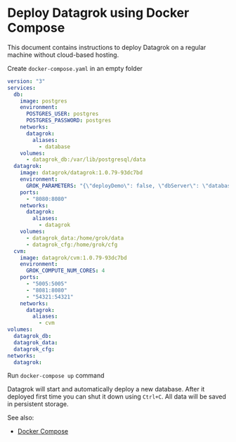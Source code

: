 
<!-- TITLE: Deploy Datagrok using Docker Compose -->
<!-- SUBTITLE: -->

# Deploy Datagrok using Docker Compose

This document contains instructions to deploy Datagrok on a regular machine without cloud-based hosting.

Create `docker-compose.yaml` in an empty folder
```yaml
version: "3"
services:
  db:
    image: postgres
    environment:
      POSTGRES_USER: postgres
      POSTGRES_PASSWORD: postgres
    networks:
      datagrok:
        aliases:
          - database
    volumes:
      - datagrok_db:/var/lib/postgresql/data
  datagrok:
    image: datagrok/datagrok:1.0.79-93dc7bd
    environment:
      GROK_PARAMETERS: "{\"deployDemo\": false, \"dbServer\": \"database\", \"db\": \"datagrok\", \"dbAdminLogin\": \"postgres\", \"dbAdminPassword\": \"postgres\", \"dbLogin\": \"dg\", \"dbPassword\": \"dg\"}"
    ports:
      - "8080:8080"
    networks:
      datagrok:
        aliases:
          - datagrok
    volumes:
      - datagrok_data:/home/grok/data
      - datagrok_cfg:/home/grok/cfg
  cvm:
    image: datagrok/cvm:1.0.79-93dc7bd
    environment:
      GROK_COMPUTE_NUM_CORES: 4
    ports:
      - "5005:5005"
      - "8081:8080"
      - "54321:54321"
    networks:
      datagrok:
        aliases:
          - cvm
volumes: 
  datagrok_db:
  datagrok_data:
  datagrok_cfg:
networks:
  datagrok:
```

Run `docker-compose up` command

Datagrok will start and automatically deploy a new database. After it deployed first time you can shut it down using `Ctrl+C`.
All data will be saved in persistent storage.

See also:

* [Docker Compose](https://docs.docker.com/compose/)